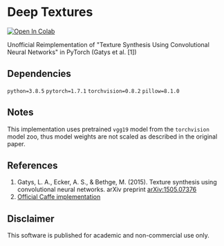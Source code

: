 # Deep Textures

<a href="https://colab.research.google.com/github/trsvchn/deep-textures/blob/main/example.ipynb" target="_parent"><img src="https://colab.research.google.com/assets/colab-badge.svg" alt="Open In Colab"/></a>

Unofficial Reimplementation of "Texture Synthesis Using Convolutional Neural Networks" in PyTorch
(Gatys et al. [1])

## Dependencies

`python=3.8.5` `pytorch=1.7.1` `torchvision=0.8.2` `pillow=8.1.0`

## Notes

This implementation uses pretrained `vgg19` model from the `torchvision` model zoo, thus model weights are
not scaled as described in the original paper.

## References

1. Gatys, L. A., Ecker, A. S., & Bethge, M. (2015). Texture synthesis using convolutional neural networks.
   arXiv preprint [arXiv:1505.07376](http://arxiv.org/abs/1505.07376)
2. [Official Caffe implementation](https://github.com/leongatys/DeepTextures)

## Disclaimer

This software is published for academic and non-commercial use only.
